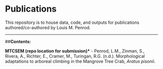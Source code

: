 # Publications

This repository is to house data, code, and outputs for publications authored/co-authored by Louis M. Penrod.

------------------------------------------------------------------------

##**Contents:**

**MTCSEM (repo location for submission)*</u>** - Penrod, L.M., Zinman, S., Rivera, A., Richter, E., Cramer, M., Turingan, R.G. (n.d.). Morphological adaptations to arboreal climbing in the Mangrove Tree Crab, *Aratus pisonii*.
